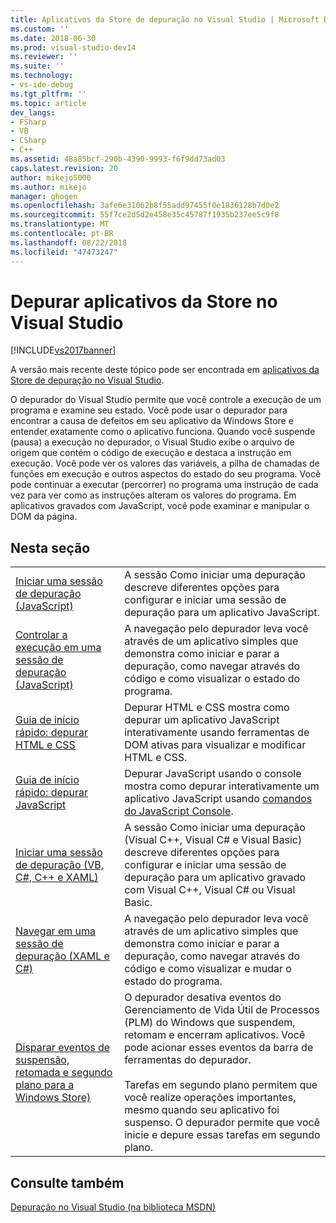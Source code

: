 ```yaml
---
title: Aplicativos da Store de depuração no Visual Studio | Microsoft Docs
ms.custom: ''
ms.date: 2018-06-30
ms.prod: visual-studio-dev14
ms.reviewer: ''
ms.suite: ''
ms.technology:
- vs-ide-debug
ms.tgt_pltfrm: ''
ms.topic: article
dev_langs:
- FSharp
- VB
- CSharp
- C++
ms.assetid: 48a85bcf-290b-4390-9993-f6f9dd73ad03
caps.latest.revision: 20
author: mikejo5000
ms.author: mikejo
manager: ghogen
ms.openlocfilehash: 3afe6e31062b8f55add97455f0e1836128b7d0e2
ms.sourcegitcommit: 55f7ce2d5d2e458e35c45787f1935b237ee5c9f8
ms.translationtype: MT
ms.contentlocale: pt-BR
ms.lasthandoff: 08/22/2018
ms.locfileid: "47473247"
---
```

# <a name="debug-store-apps-in-visual-studio"></a>Depurar aplicativos da Store no Visual Studio
[!INCLUDE[vs2017banner](../includes/vs2017banner.md)]

A versão mais recente deste tópico pode ser encontrada em [aplicativos da Store de depuração no Visual Studio](https://docs.microsoft.com/visualstudio/debugger/debug-store-apps-in-visual-studio).  
  
O depurador do Visual Studio permite que você controle a execução de um programa e examine seu estado. Você pode usar o depurador para encontrar a causa de defeitos em seu aplicativo da Windows Store e entender exatamente como o aplicativo funciona. Quando você suspende (pausa) a execução no depurador, o Visual Studio exibe o arquivo de origem que contém o código de execução e destaca a instrução em execução. Você pode ver os valores das variáveis​​, a pilha de chamadas de funções em execução e outros aspectos do estado do seu programa. Você pode continuar a executar (percorrer) no programa uma instrução de cada vez para ver como as instruções alteram os valores do programa. Em aplicativos gravados com JavaScript, você pode examinar e manipular o DOM da página.  
  
## <a name="in-this-section"></a>Nesta seção  
  
|||  
|-|-|  
|[Iniciar uma sessão de depuração (JavaScript)](../debugger/start-a-debugging-session-for-store-apps-in-visual-studio-javascript.md)|A sessão Como iniciar uma depuração descreve diferentes opções para configurar e iniciar uma sessão de depuração para um aplicativo JavaScript.|  
|[Controlar a execução em uma sessão de depuração (JavaScript)](../debugger/control-execution-of-a-store-app-in-a-visual-studio-debug-session-for-windows-store-apps-javascript.md)|A navegação pelo depurador leva você através de um aplicativo simples que demonstra como iniciar e parar a depuração, como navegar através do código e como visualizar o estado do programa.|  
|[Guia de início rápido: depurar HTML e CSS](../debugger/quickstart-debug-html-and-css.md)|Depurar HTML e CSS mostra como depurar um aplicativo JavaScript interativamente usando ferramentas de DOM ativas para visualizar e modificar HTML e CSS.|  
|[Guia de início rápido: depurar JavaScript](../debugger/quickstart-debug-javascript-using-the-console.md)|Depurar JavaScript usando o console mostra como depurar interativamente um aplicativo JavaScript usando [comandos do JavaScript Console](../debugger/javascript-console-commands.md).|  
|[Iniciar uma sessão de depuração (VB, C#, C++ e XAML)](../debugger/start-a-debugging-session-for-a-store-app-in-visual-studio-vb-csharp-cpp-and-xaml.md)|A sessão Como iniciar uma depuração (Visual C++, Visual C# e Visual Basic) descreve diferentes opções para configurar e iniciar uma sessão de depuração para um aplicativo gravado com Visual C++, Visual C# ou Visual Basic.|  
|[Navegar em uma sessão de depuração (XAML e C#)](../debugger/navigate-a-debugging-session-in-visual-studio-xaml-and-csharp.md)|A navegação pelo depurador leva você através de um aplicativo simples que demonstra como iniciar e parar a depuração, como navegar através do código e como visualizar e mudar o estado do programa.|  
|[Disparar eventos de suspensão, retomada e segundo plano para a Windows Store)](../debugger/how-to-trigger-suspend-resume-and-background-events-for-windows-store-apps-in-visual-studio.md)|O depurador desativa eventos do Gerenciamento de Vida Útil de Processos (PLM) do Windows que suspendem, retomam e encerram aplicativos. Você pode acionar esses eventos da barra de ferramentas do depurador.<br /><br /> Tarefas em segundo plano permitem que você realize operações importantes, mesmo quando seu aplicativo foi suspenso. O depurador permite que você inicie e depure essas tarefas em segundo plano.|  
  
## <a name="see-also"></a>Consulte também  
 [Depuração no Visual Studio (na biblioteca MSDN)](http://go.microsoft.com/fwlink/?LinkID=226896)



